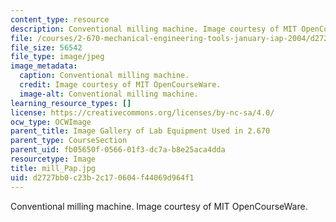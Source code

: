 ```yaml
---
content_type: resource
description: Conventional milling machine. Image courtesy of MIT OpenCourseWare.
file: /courses/2-670-mechanical-engineering-tools-january-iap-2004/d2727bb0c23b2c170604f44069d964f1_mill_Pap.jpg
file_size: 56542
file_type: image/jpeg
image_metadata:
  caption: Conventional milling machine.
  credit: Image courtesy of MIT OpenCourseWare.
  image-alt: Conventional milling machine.
learning_resource_types: []
license: https://creativecommons.org/licenses/by-nc-sa/4.0/
ocw_type: OCWImage
parent_title: Image Gallery of Lab Equipment Used in 2.670
parent_type: CourseSection
parent_uid: fb05650f-0566-01f3-dc7a-b8e25aca4dda
resourcetype: Image
title: mill_Pap.jpg
uid: d2727bb0-c23b-2c17-0604-f44069d964f1
---
```

Conventional milling machine. Image courtesy of MIT OpenCourseWare.
